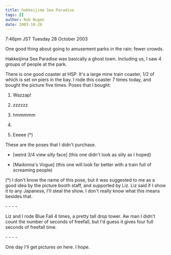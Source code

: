 ```yaml
---
title: hakkeijima Sea Paradise
tags: []
author: Rob Nugen
date: 2003-10-28
---
```


<p class=date>7:46pm JST Tuesday 28 October 2003</p>

<p>One good thing about going to amusement parks in the rain: fewer crowds.</p>

<p>Hakkeijima Sea Paradise was basically a ghost town.  Including us,
I saw 4 groups of people at the park.</p>

<p>There is one good coaster at HSP.  It's a large mine train coaster,
1/2 of which is set on piers in the bay.  I rode this coaster 7 times
today, and bought the picture five times.  Poses that I bought:</p>

<ol>
<li><p>Wazzap!</p></li>

<li><p>zzzzzz</p></li>

<li><p>hmmmmm</p></li>

<li><p></p></li>

<li><p>Eeeee (*)</p></li>
</ol>

<p>These are the poses that I didn't purchase.</p>

<ul>
<li><p>[weird 3/4 view silly face] (this one didn't look as silly as I
hoped)</p></li>

<li><p>[Madonna's Vogue] (this one will look far better with a train
full of screaming people)</p></li>
</ul>

<p>(*) I don't know the name of this pose, but it was suggested to me
as a good idea by the picture booth staff, and supported by Liz.  Liz
said if I show it to any Japanese, I'll steal the show.  I don't
really know what this means besides that.</p>

<p>- - - -</p>

<p>Liz and I rode Blue Fall 4 times, a pretty tall drop tower.  Aw man
I didn't count the number of seconds of freefall, but I'd guess it
gives four full seconds of freefall time.</p>

<p>- - - -</p>

<p>One day I'll get pictures on here.  I hope.</p>
